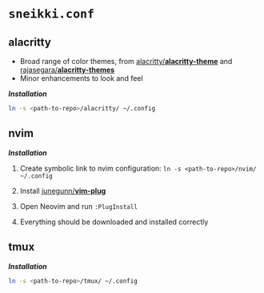 # `sneikki.conf`

## alacritty

* Broad range of color themes, from
[alacritty/**alacritty-theme**](https://github.com/alacritty/alacritty-theme) and
[rajasegara/**alacritty-themes**](https://github.com/rajasegar/alacritty-themes)
* Minor enhancements to look and feel

***Installation***

```sh
ln -s <path-to-repo>/alacritty/ ~/.config
```

## nvim

***Installation***

1. Create symbolic link to nvim configuration: `ln -s <path-to-repo>/nvim/ ~/.config`

1. Install [junegunn/**vim-plug**](https://github.com/junegunn/vim-plug)
2. Open Neovim and run `:PlugInstall`
3. Everything should be downloaded and installed correctly

## tmux

***Installation***

```sh
ln -s <path-to-repo>/tmux/ ~/.config
```
